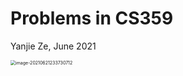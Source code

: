 # Problems in CS359

Yanjie Ze, June 2021

<img src="/Users/yanjieze/Library/Application Support/typora-user-images/image-20210621233730712.png" alt="image-20210621233730712" style="zoom:50%;" />

